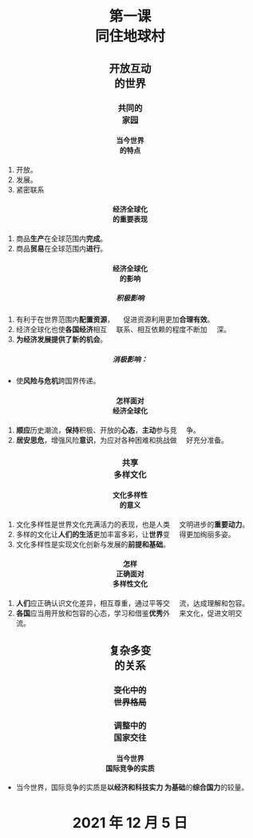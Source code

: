 # <center>第一课<br />同住地球村</center>

## <center>开放互动<br />的世界</center>

### <center>共同的<br />家园</center>

#### <center>当今世界<br />的特点</center>

1. 开放。
2. 发展。
3. 紧密联系

#### <center>经济全球化<br />的重要表现</center>

1. 商品<b>生产</b>在全球范围内<b>完成</b>。
2. 商品<b>贸易</b>在全球范围内<b>进行</b>。

#### <center>经济全球化<br />的影响</center>

##### <center>积极影响</center>

1. 有利于在世界范围内<b>配置资源</b>，
&ensp;&#160;&#160;促进资源利用更加<b>合理有效</b>。
2. 经济全球化也使<b>各国经济</b>相互
&ensp;&#160;&#160;联系、相互依赖的程度不断加
&ensp;&#160;&#160;深。
3. <b>为经济发展提供了新的机会</b>。

##### <center>消极影响：</center>

- 使<b>风险与危机</b>跨国界传递。

#### <center>怎样面对<br />经济全球化</center>

1. <b>顺应</b>历史潮流，<b>保持</b>积极、开放的<b>心态</b>，<b>主动</b>参与竞
&ensp;&#160;&#160;争。
2. <b>居安思危</b>，增强风险<b>意识</b>，为应对各种困难和挑战做
&ensp;&#160;&#160;好充分准备。

### <center>共享<br />多样文化</center>

#### <center>文化多样性<br />的意义</center>

1. 文化多样性是世界文化充满活力的表现，也是人类
&ensp;&#160;&#160;文明进步的<b>重要动力</b>。
2. 多样的文化让<b>人们的生活</b>更加丰富多彩，让<b>世界</b>变
&ensp;&#160;&#160;得更加绚丽多姿。
3. 文化多样性是实现文化创新与发展的<b>前提和基础</b>。

#### <center>怎样<br />正确面对<br />多样性文化</center>

1. <b>人们</b>应正确认识文化差异，相互尊重，通过平等交
&ensp;&#160;&#160;流，达成理解和包容。
2. <b>各国</b>应当用开放和包容的心态，学习和借鉴<b>优秀</b>外
&ensp;&#160;&#160;来文化，促进文明交流。

## <center>复杂多变<br />的关系</center>

### <center>~~变化中的<br />世界格局~~</center>

### <center>调整中的<br />国家交往</center>

#### <center>当今世界<br />国际竞争的实质</center>

- 当今世界，国际竞争的实质是<b>以经济和科技实力
为基础</b>的<b>综合国力</b>的较量。

# <center>2021 年 12 月 5 日</center>